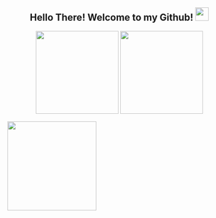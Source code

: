 <h2 align="center"> Hello There! Welcome to my Github! <img src="https://media.giphy.com/media/hvRJCLFzcasrR4ia7z/giphy.gif" width="30px"> </h2>

<div align="center"> 
    <img align="center" src="https://github-readme-stats.vercel.app/api?username=nPr0nn&show_icons=true&theme=synthwave&line_height=27" style="max-width:100%" height="186em"/>
    <img align="center" src="https://github-readme-stats.vercel.app/api/top-langs/?username=nPr0nn&theme=radical&layout=compact" style="max-width:100%"  height="186em"/>
</div>

</br>

<div align="center">
  <img align="left" src="https://github-readme-streak-stats.herokuapp.com?user=nPr0nn&theme=radical" style="max-width:100%"  height="200em"/>
</div>
